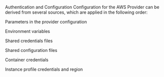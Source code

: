 Authentication and Configuration
Configuration for the AWS Provider can be derived from several sources, which are applied in the following order:

Parameters in the provider configuration

Environment variables

Shared credentials files

Shared configuration files

Container credentials

Instance profile credentials and region
